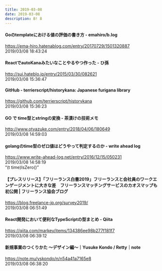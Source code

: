 ```yaml
---
title: 2019-03-08
date: 2019-03-08
description: B! 8
---
```


#### Goのtemplateにおける値の評価の書き方 - emahiro/b.log
https://ema-hiro.hatenablog.com/entry/20170729/1501320887<br>
2019/03/08 18:43:24<br>


#### ReactでautoKanaみたいなことやるやつ作った - ひ孫
http://sui.hateblo.jp/entry/2015/03/30/082621<br>
2019/03/08 15:36:47<br>


#### GitHub - terrierscript/historykana: Japanese furigana library
https://github.com/terrierscript/historykana<br>
2019/03/08 15:36:23<br>


#### GO で time型とstringの変換 - 茶漬けの技術メモ
http://www.otyazuke.com/entry/2018/04/06/180649<br>
2019/03/08 14:59:03<br>


#### golangのtime型のゼロ値はどうやって判定するのか - write ahead log
https://www.write-ahead-log.net/entry/2016/12/15/050231<br>
2019/03/08 14:58:19<br>
“(t time)IsZero()”


#### 【プレスリリース】「フリーランス白書2019」フリーランスと会社員のワークエンゲージメントに大きな差　フリーランスマッチングサービスのカオスマップも初公開 | フリーランス協会ブログ
https://blog.freelance-jp.org/survey2019/<br>
2019/03/08 06:51:49<br>


#### React開発において便利なTypeScriptの型まとめ - Qiita
https://qiita.com/markey/items/134386ee98b277f181f7<br>
2019/03/08 06:39:12<br>


#### 新規事業のつくりかた 〜デザイン編〜｜Yusuke Kondo / Retty｜note
https://note.mu/yskondo/n/n54a41a7165e8<br>
2019/03/08 06:38:20<br>


